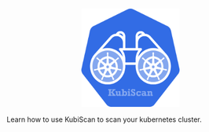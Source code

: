 <p align="center">
  <img src="https://github.com/2niknatan/killercodacheck/blob/main/KubiScan/kubiscan_logo.png?raw=true" width="200" height="200">
</p>

Learn how to use KubiScan to scan your kubernetes cluster.
